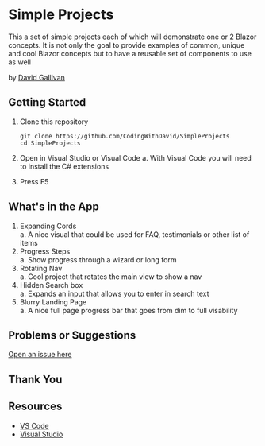 # Simple Projects

This a set of simple projects each of which will demonstrate one or 2 Blazor concepts.  It is not only the goal to provide examples of common, unique and cool Blazor concepts but to have a reusable set of components to use as well

by [David Gallivan](http://twitter.com/CodingwithDavid)



## Getting Started

1. Clone this repository

   ```Command Line
   git clone https://github.com/CodingWithDavid/SimpleProjects
   cd SimpleProjects
   ```

1.	Open in Visual Studio or Visual Code
a.	With Visual Code you will need to install the C# extensions
2.	Press F5

## What's in the App

1. Expanding Cords  
    a. A nice visual that could be used for FAQ, testimonials or other list of items
2. Progress Steps  
    a. Show progress through a wizard or long form
3. Rotating Nav   
    a. Cool project that rotates the main view to show a nav
4. Hidden Search box  
    a. Expands an input that allows you to enter in search text
 5. Blurry Landing Page  
    a. A nice full page progress bar that goes from dim to full visability



## Problems or Suggestions

[Open an issue here]( https://github.com/CodingWithDavid/SimpleProjects/issues)

## Thank You


## Resources

- [VS Code](https://code.visualstudio.com)
- [Visual Studio]( https://visualstudio.microsoft.com/)



